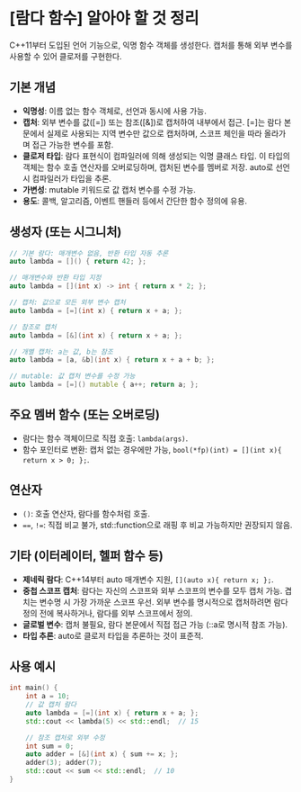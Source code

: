 # [람다 함수] 알아야 할 것 정리

C++11부터 도입된 언어 기능으로, 익명 함수 객체를 생성한다. 캡처를 통해 외부 변수를 사용할 수 있어 클로저를 구현한다.

## 기본 개념
- **익명성**: 이름 없는 함수 객체로, 선언과 동시에 사용 가능.
- **캡처**: 외부 변수를 값([=]) 또는 참조([&])로 캡처하여 내부에서 접근. [=]는 람다 본문에서 실제로 사용되는 지역 변수만 값으로 캡처하며, 스코프 체인을 따라 올라가며 접근 가능한 변수를 포함.
- **클로저 타입**: 람다 표현식이 컴파일러에 의해 생성되는 익명 클래스 타입. 이 타입의 객체는 함수 호출 연산자를 오버로딩하며, 캡처된 변수를 멤버로 저장. auto로 선언 시 컴파일러가 타입을 추론.
- **가변성**: mutable 키워드로 값 캡처 변수를 수정 가능.
- **용도**: 콜백, 알고리즘, 이벤트 핸들러 등에서 간단한 함수 정의에 유용.

## 생성자 (또는 시그니처)
```cpp
// 기본 람다: 매개변수 없음, 반환 타입 자동 추론
auto lambda = []() { return 42; };

// 매개변수와 반환 타입 지정
auto lambda = [](int x) -> int { return x * 2; };

// 캡처: 값으로 모든 외부 변수 캡처
auto lambda = [=](int x) { return x + a; };

// 참조로 캡처
auto lambda = [&](int x) { return x + a; };

// 개별 캡처: a는 값, b는 참조
auto lambda = [a, &b](int x) { return x + a + b; };

// mutable: 값 캡처 변수를 수정 가능
auto lambda = [=]() mutable { a++; return a; };
```

## 주요 멤버 함수 (또는 오버로딩)
- 람다는 함수 객체이므로 직접 호출: `lambda(args)`.
- 함수 포인터로 변환: 캡처 없는 경우에만 가능, `bool(*fp)(int) = [](int x){ return x > 0; };`.

## 연산자
- `()`: 호출 연산자, 람다를 함수처럼 호출.
- `==`, `!=`: 직접 비교 불가, std::function으로 래핑 후 비교 가능하지만 권장되지 않음.

## 기타 (이터레이터, 헬퍼 함수 등)
- **제네릭 람다**: C++14부터 auto 매개변수 지원, `[](auto x){ return x; };`.
- **중첩 스코프 캡처**: 람다는 자신의 스코프와 외부 스코프의 변수를 모두 캡처 가능. 겹치는 변수명 시 가장 가까운 스코프 우선. 외부 변수를 명시적으로 캡처하려면 람다 정의 전에 복사하거나, 람다를 외부 스코프에서 정의.
- **글로벌 변수**: 캡처 불필요, 람다 본문에서 직접 접근 가능 (::a로 명시적 참조 가능).
- **타입 추론**: auto로 클로저 타입을 추론하는 것이 표준적.

## 사용 예시
```cpp
int main() {
    int a = 10;
    // 값 캡처 람다
    auto lambda = [=](int x) { return x + a; };
    std::cout << lambda(5) << std::endl;  // 15

    // 참조 캡처로 외부 수정
    int sum = 0;
    auto adder = [&](int x) { sum += x; };
    adder(3); adder(7);
    std::cout << sum << std::endl;  // 10
}
```